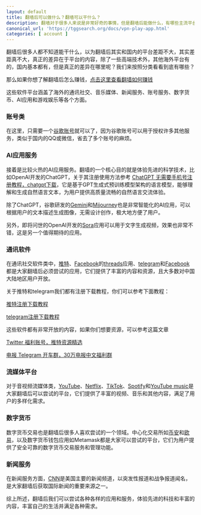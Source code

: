 ```yaml
---
layout: default
title: 翻墙后可以做什么？翻墙可以干什么？
description: 翻墙对于很多人来说是非常好奇的事情，但是翻墙后能做什么，有哪些主流平台可以去玩的，翻墙后怎么赚钱都是大家一些疑问，那么这篇文章就是来详细探讨这些知识。
canonical_url: 'https://tggsearch.org/docs/vpn-play-app.html'
categories: [ account ]
---
```

翻墙后很多人都不知道能干什么，以为翻墙后其实和国内的平台差距不大，其实差距真不大，真正的差异在于平台的内容，除了一些高端技术外，其他海外平台有的，国内基本都有，但是真正的差异在哪里呢？我们来按照分类看看到底有哪些？

那么如果你想了解翻墙后怎么赚钱，[点击这里查看翻墙如何赚钱](./vpn-make-money.html)

这些软件平台涵盖了海外的通讯社交、音乐媒体、新闻服务、账号服务、数字货币、AI应用和游戏娱乐等各个方面。

### 账号类
在这里，只需要一个[谷歌账号](./302.html?target=https://accounts.google.com/)就可以了，因为谷歌账号可以用于授权许多其他服务，类似于国内的QQ或微信，省去了多个账号的麻烦。

### AI应用服务
接着是比较火热的AI应用服务。翻墙的一个核心目的就是体验先进的科学技术，比如OpenAI开发的ChatGPT，关于其注册使用方法参考 [ChatGPT 无需要手机号注册教程，chatgpt下载](./chatgpt.html)，它是基于GPT生成式预训练模型架构的语言模型，能够理解和生成自然语言文本，为用户提供高质量流畅的自然语言交流体验。

除了ChatGPT，谷歌研发的[Gemini](./302.html?target=https://gemini.google.com/app)和[Mijourney](./302.html?target=https://www.midjourney.com/)也是非常智能化的AI应用，可以根据用户的文本描述生成图像，无需设计创作，极大地方便了用户。

另外，即将问世的OpenAI开发的[Sora](./302.html?target=https://openai.com/sora)应用可以用于文字生成视频，效果也非常不错，这是另一个值得期待的应用。

### 通讯软件
在通讯社交软件类中，[推特](./302.html?target=https://x.com)、[Facebook](./302.html?target=https://facebook.com)的[threads](./302.html?target=https://www.threads.net/@facebook)应用、[telegram](./302.html?target=https://telegram.org)和[Facebook](./302.html?target=https://facebook.com)都是大家翻墙后必须尝试的应用，它们提供了丰富的内容和资源，且大多数对中国大陆地区用户开放。

关于推特和telegram我们都有注册下载教程，你们可以参考下面教程：

[推特注册下载教程](./twitter-download.html)

[telegram注册下载教程](./telegram-download.html)

这些软件都有非常开放的内容，如果你们想要资源，可以参考这篇文章

[Twitter 福利账号，推特资源精选](./twitter-welfare.html)

[电报 Telegram 开车群，30万电报中文福利群](./telegram-driver-bus.html)

### 流媒体平台
对于音视频流媒体类，[YouTube](./302.html?target=https://youtube.com)、[Netflix](./302.html?target=https://www.netflix.com/)、[TikTok](./302.html?target=https://www.tiktok.com)、[Spotify](./302.html?target=https://open.spotify.com/)和[YouTube music](./302.html?target=https://music.youtube.com/)是大家翻墙后可以尝试的平台，它们提供了丰富的视频、音乐和其他内容，满足了用户的多样化需求。

### 数字货币
数字货币交易也是翻墙后很多人喜欢尝试的一个领域。中心化交易所如[币安](./bnb-buy-coins.html)和[欧易](./okx-install.html)，以及数字货币钱包应用如Metamask都是大家可以尝试的平台，它们为用户提供了安全可靠的数字货币交易服务和管理功能。

### 新闻服务
在新闻服务方面，[CNN](./302.html?target=https://edition.cnn.com/)是美国主要的新闻频道，以突发性报道和战争报道闻名，是大家翻墙后获取国际新闻的重要来源之一。

综上所述，翻墙后我们可以尝试各种各样的应用和服务，体验先进的科技和丰富的内容，丰富自己的生活并满足各种需求。
